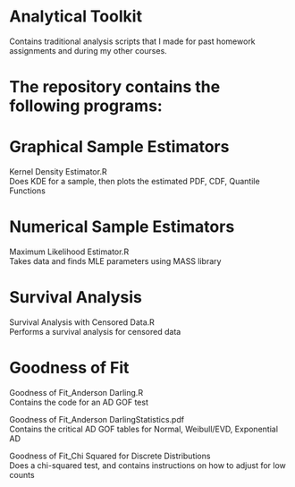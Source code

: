 # Analytical Toolkit
Contains traditional analysis scripts that I made for past homework assignments and during 
  my other courses. 

# The repository contains the following programs:

# Graphical Sample Estimators

Kernel Density Estimator.R  
Does KDE for a sample, then plots the estimated PDF, CDF, Quantile Functions

# Numerical Sample Estimators
Maximum Likelihood Estimator.R  
Takes data and finds MLE parameters using MASS library

# Survival Analysis

Survival Analysis with Censored Data.R  
Performs a survival analysis for censored data

# Goodness of Fit

Goodness of Fit_Anderson Darling.R  
Contains the code for an AD GOF test

Goodness of Fit_Anderson DarlingStatistics.pdf  
Contains the critical AD GOF tables for Normal, Weibull/EVD, Exponential AD

Goodness of Fit_Chi Squared for Discrete Distributions  
Does a chi-squared test, and contains instructions on how to adjust for low 
counts
